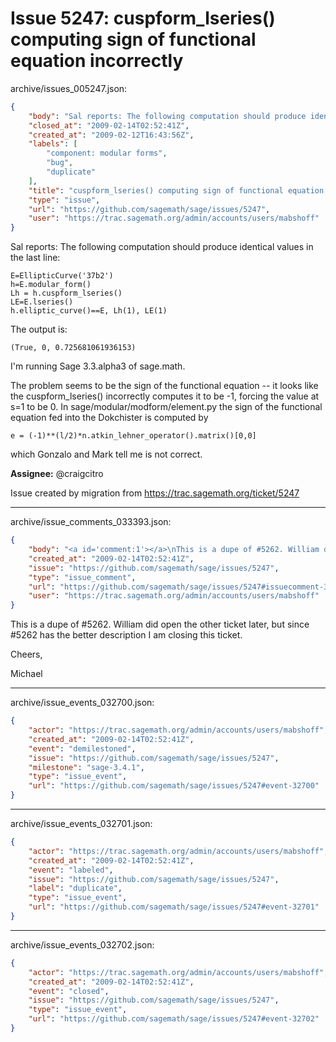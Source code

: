 # Issue 5247: cuspform_lseries() computing sign of functional equation incorrectly

archive/issues_005247.json:
```json
{
    "body": "Sal reports: The following computation should produce identical values in the last line:\n\n```\nE=EllipticCurve('37b2')\nh=E.modular_form()\nLh = h.cuspform_lseries()\nLE=E.lseries()\nh.elliptic_curve()==E, Lh(1), LE(1)\n```\nThe output is:\n\n```\n(True, 0, 0.725681061936153)\n```\nI'm running Sage 3.3.alpha3 of sage.math.\n\nThe problem seems to be the sign of the functional equation -- it looks like the cuspform_lseries() incorrectly computes it to be -1, forcing the value at s=1 to be 0. In sage/modular/modform/element.py the sign of the functional equation fed into the Dokchister is computed by\n\n```\ne = (-1)**(l/2)*n.atkin_lehner_operator().matrix()[0,0]\n```\nwhich Gonzalo and Mark tell me is not correct.\n\n**Assignee:** @craigcitro\n\nIssue created by migration from https://trac.sagemath.org/ticket/5247\n\n",
    "closed_at": "2009-02-14T02:52:41Z",
    "created_at": "2009-02-12T16:43:56Z",
    "labels": [
        "component: modular forms",
        "bug",
        "duplicate"
    ],
    "title": "cuspform_lseries() computing sign of functional equation incorrectly",
    "type": "issue",
    "url": "https://github.com/sagemath/sage/issues/5247",
    "user": "https://trac.sagemath.org/admin/accounts/users/mabshoff"
}
```
Sal reports: The following computation should produce identical values in the last line:

```
E=EllipticCurve('37b2')
h=E.modular_form()
Lh = h.cuspform_lseries()
LE=E.lseries()
h.elliptic_curve()==E, Lh(1), LE(1)
```
The output is:

```
(True, 0, 0.725681061936153)
```
I'm running Sage 3.3.alpha3 of sage.math.

The problem seems to be the sign of the functional equation -- it looks like the cuspform_lseries() incorrectly computes it to be -1, forcing the value at s=1 to be 0. In sage/modular/modform/element.py the sign of the functional equation fed into the Dokchister is computed by

```
e = (-1)**(l/2)*n.atkin_lehner_operator().matrix()[0,0]
```
which Gonzalo and Mark tell me is not correct.

**Assignee:** @craigcitro

Issue created by migration from https://trac.sagemath.org/ticket/5247





---

archive/issue_comments_033393.json:
```json
{
    "body": "<a id='comment:1'></a>\nThis is a dupe of #5262. William did open the other ticket later, but since #5262 has the better description I am closing this ticket.\n\nCheers,\n\nMichael",
    "created_at": "2009-02-14T02:52:41Z",
    "issue": "https://github.com/sagemath/sage/issues/5247",
    "type": "issue_comment",
    "url": "https://github.com/sagemath/sage/issues/5247#issuecomment-33393",
    "user": "https://trac.sagemath.org/admin/accounts/users/mabshoff"
}
```

<a id='comment:1'></a>
This is a dupe of #5262. William did open the other ticket later, but since #5262 has the better description I am closing this ticket.

Cheers,

Michael



---

archive/issue_events_032700.json:
```json
{
    "actor": "https://trac.sagemath.org/admin/accounts/users/mabshoff",
    "created_at": "2009-02-14T02:52:41Z",
    "event": "demilestoned",
    "issue": "https://github.com/sagemath/sage/issues/5247",
    "milestone": "sage-3.4.1",
    "type": "issue_event",
    "url": "https://github.com/sagemath/sage/issues/5247#event-32700"
}
```



---

archive/issue_events_032701.json:
```json
{
    "actor": "https://trac.sagemath.org/admin/accounts/users/mabshoff",
    "created_at": "2009-02-14T02:52:41Z",
    "event": "labeled",
    "issue": "https://github.com/sagemath/sage/issues/5247",
    "label": "duplicate",
    "type": "issue_event",
    "url": "https://github.com/sagemath/sage/issues/5247#event-32701"
}
```



---

archive/issue_events_032702.json:
```json
{
    "actor": "https://trac.sagemath.org/admin/accounts/users/mabshoff",
    "created_at": "2009-02-14T02:52:41Z",
    "event": "closed",
    "issue": "https://github.com/sagemath/sage/issues/5247",
    "type": "issue_event",
    "url": "https://github.com/sagemath/sage/issues/5247#event-32702"
}
```
